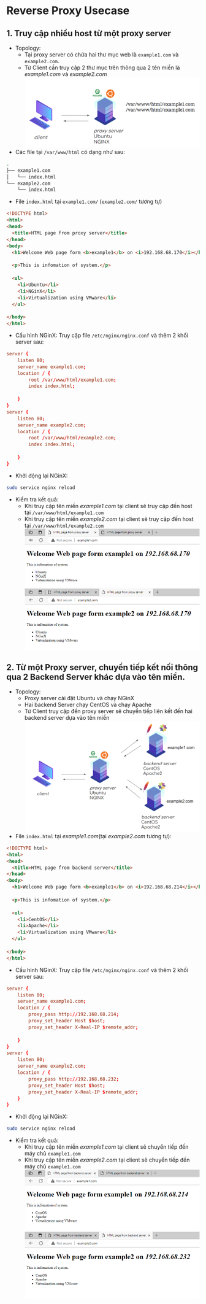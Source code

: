 # Reverse Proxy Usecase
## 1. Truy cập nhiều host từ một proxy server
-  Topology:
    - Tại proxy server có chứa hai thư mục web là `example1.com` và `example2.com`.
    - Từ Client cần truy cập 2 thư mục trên thông qua 2 tên miền là *example1.com* và *example2.com*
![noimg](https://github.com/hoangbuii/helloCloud/blob/main/Month2Week3/nginximg/topouse1.png)
- Các file tại `/var/www/html` có dạng như sau:
```bash
.
├── example1.com
│   └── index.html
└── example2.com
    └── index.html
```
- File `index.html` tại `example1.com/` (`example2.com/` tương tự)
```html
<!DOCTYPE html>
<html>
<head>
  <title>HTML page from proxy server</title>
</head>
<body>
  <h1>Welcome Web page form <b>example1</b> on <i>192.168.68.170</i></h1>

  <p>This is infomation of system.</p>

  <ul>
    <li>Ubuntu</li>
    <li>NGinX</li>
    <li>Virtualization using VMware</li>
  </ul>

</body>
</html>
```
- Cấu hình NGinX: Truy cập file `/etc/nginx/nginx.conf` và thêm 2 khối server sau:
```conf
server {
    listen 80;
    server_name example1.com;
    location / {
        root /var/www/html/example1.com;
        index index.html;

    }
}
server {
    listen 80;
    server_name example2.com;
    location / {
        root /var/www/html/example2.com;
        index index.html;

    }
}
```
- Khởi động lại NGinX:
```bash
sudo service nginx reload
```
- Kiểm tra kết quả: 
    - Khi truy cập tên miền *example1.com* tại client sẽ truy cập đến host tại `/var/www/html/example1.com`
    - Khi truy cập tên miền *example2.com* tại client sẽ truy cập đến host tại `/var/www/html/example2.com`
    ![noimg](https://github.com/hoangbuii/helloCloud/blob/main/Month2Week3/nginximg/webonpro1.png)
    ![noimg](https://github.com/hoangbuii/helloCloud/blob/main/Month2Week3/nginximg/webonpro2.png)
## 2. Từ một Proxy server, chuyển tiếp kết nối thông qua 2 Backend Server khác dựa vào tên miền.
- Topology:
    - Proxy server cài đặt Ubuntu và chạy NGinX
    - Hai backend Server chạy CentOS và chạy Apache
    - Từ Client truy cập đến proxy server sẽ chuyển tiếp liên kết đến hai backend server dựa vào tên miền
![noimg](https://github.com/hoangbuii/helloCloud/blob/main/Month2Week3/nginximg/topouse2.png)
- File `index.html` tại *example1.com*(tại *example2.com* tương tự):
```html
<!DOCTYPE html>
<html>
<head>
  <title>HTML page from backend server</title>
</head>
<body>
  <h1>Welcome Web page form <b>example1</b> on <i>192.168.68.214</i></h1>

  <p>This is infomation of system.</p>

  <ul>
    <li>CentOS</li>
    <li>Apache</li>
    <li>Virtualization using VMware</li>
  </ul>

</body>
</html>
```
- Cấu hình NGinX: Truy cập file `/etc/nginx/nginx.conf` và thêm 2 khối server sau:
```conf
server {
    listen 80;
    server_name example1.com;
    location / {
        proxy_pass http://192.168.68.214;
        proxy_set_header Host $host;
        proxy_set_header X-Real-IP $remote_addr;

    }
}
server {
    listen 80;
    server_name example2.com;
    location / {
        proxy_pass http://192.168.68.232;
        proxy_set_header Host $host;
        proxy_set_header X-Real-IP $remote_addr;
    }
}

```
- Khởi động lại NGinX:
```bash
sudo service nginx reload
```
- Kiểm tra kết quả: 
    - Khi truy cập tên miền *example1.com* tại client sẽ chuyển tiếp đến máy chủ `example1.com`
    - Khi truy cập tên miền *example2.com* tại client sẽ chuyển tiếp đến máy chủ `example1.com`
    ![noimg](https://github.com/hoangbuii/helloCloud/blob/main/Month2Week3/nginximg/webonback1.png)
    ![noimg](https://github.com/hoangbuii/helloCloud/blob/main/Month2Week3/nginximg/webonback2.png)